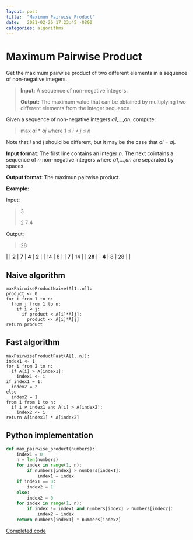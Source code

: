 ```yaml
---
layout: post
title:  "Maximum Pairwise Product"
date:   2021-02-26 17:23:45 -0800
categories: algorithms
---
```


# Maximum Pairwise Product

Get the maximum pairwise product of two different elements in a sequence of non-negative integers.

> **Input:** A sequence of non-negative integers.
>
> **Output:** The maximum value that can be obtained by multiplying two different elements from the integer sequence.

Given a sequence of non-negative integers _a1_,...,_an_, compute:
> max _ai_ * _aj_ where 1 ≤ _i_ ≠ _j_ ≤ _n_

Note that _i_ and _j_ should be different, but it may be the case that _ai_ = _aj_. 

**Input format**: The first line contains an integer _n_. The next cointains a sequence of _n_ non-negative integers where _a1_,...,_an_ are separated by spaces.

**Output format**: The maximun pairwise product.

**Example**:

Input:
> 3
>
> 2 7 4

Output:
> 28

|       | **2** | **7** | **4** 
| **2** | | 14 | 8 |
| **7** | 14 |  | **28** | 
| **4** | 8 | 28 |  | 


## Naive algorithm

```
maxPairwiseProductNaive(A[1..n]):
product <- 0
for i from 1 to n:
  from j from 1 to n:
    if i ≠ j:
      if product < A[i]*A[j]:
        product <- A[i]*A[j]
return product        
```
## Fast algorithm

```
maxPairwiseProductFast(A[1..n]):
index1 <- 1
for i from 2 to n:
  if A[i] > A[index1]:
    index1 <- i
if index1 = 1:
  index2 = 2
else
  index2 = 1
from i from 1 to n:
  if i ≠ index1 and A[i] > A[index2]:
    index2 <- i
return A[index1] * A[index2]        
```

## Python implementation

```python
def max_pairwise_product(numbers):
    index1 = 0
    n = len(numbers)
    for index in range(1, n):
        if numbers[index] > numbers[index1]:
            index1 = index
    if index1 == 0:
        index2 = 1
    else:
        index2 = 0
    for index in range(1, n):
        if index != index1 and numbers[index] > numbers[index2]:
            index2 = index
    return numbers[index1] * numbers[index2]
```

[Completed code](https://github.com/mauroLaine/algorithms/blob/main/w1/max_pairwise_product.py)